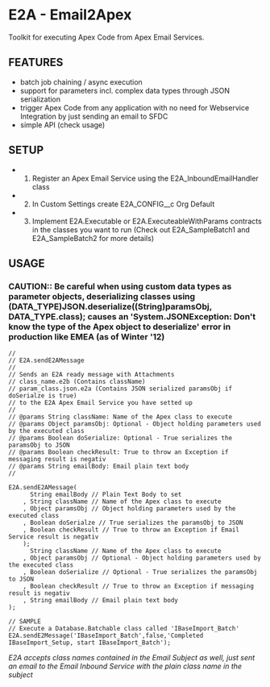 # E2A - Email2Apex #

Toolkit for executing Apex Code from Apex Email Services.

## FEATURES ##
* batch job chaining / async execution
* support for parameters incl. complex data types through JSON serialization
* trigger Apex Code from any application with no need for Webservice Integration by just sending an email to SFDC
* simple API (check usage)

## SETUP ##
* 1) Register an Apex Email Service using the E2A_InboundEmailHandler class
* 2) In Custom Settings create E2A_CONFIG__c Org Default
* 3) Implement E2A.Executable or E2A.ExecuteableWithParams contracts in the classes you want to run (Check out E2A_SampleBatch1 and E2A_SampleBatch2 for more details)


## USAGE ##

### CAUTION:: Be careful when using custom data types as parameter objects, deserializing classes using (DATA_TYPE)JSON.deserialize((String)paramsObj, DATA_TYPE.class); causes an 'System.JSONException: Don't know the type of the Apex object to deserialize' error in production like EMEA (as of Winter '12) ###

	//
	// E2A.sendE2AMessage
	// 
	// Sends an E2A ready message with Attachments
	// class_name.e2b (Contains className)
	// param_class.json.e2a (Contains JSON serialized paramsObj if doSerialze is true)
	// to the E2A Apex Email Service you have setted up
	//
	// @params String className: Name of the Apex class to execute
	// @params Object paramsObj: Optional - Object holding parameters used by the executed class
	// @params Boolean doSerialize: Optional - True serializes the paramsObj to JSON
	// @params Boolean checkResult: True to throw an Exception if messaging result is negativ
	// @params String emailBody: Email plain text body
	//

	E2A.sendE2AMessage(
		  String emailBody // Plain Text Body to set
		, String className // Name of the Apex class to execute
		, Object paramsObj // Object holding parameters used by the executed class
		, Boolean doSerialze // True serializes the paramsObj to JSON
		, Boolean checkResult // True to throw an Exception if Email Service result is negativ
		);
		  String className // Name of the Apex class to execute
		, Object paramsObj // Optional - Object holding parameters used by the executed class
		, Boolean doSerialize // Optional - True serializes the paramsObj to JSON
		, Boolean checkResult // True to throw an Exception if messaging result is negativ
		, String emailBody // Email plain text body
	);

	// SAMPLE
	// Execute a Database.Batchable class called 'IBaseImport_Batch'
	E2A.sendE2Message('IBaseImport_Batch',false,'Completed IBaseImport_Setup, start IBaseImport_Batch');


_E2A accepts class names contained in the Email Subject as well, just sent an email to the Email Inbound Service with the plain class name in the subject_
